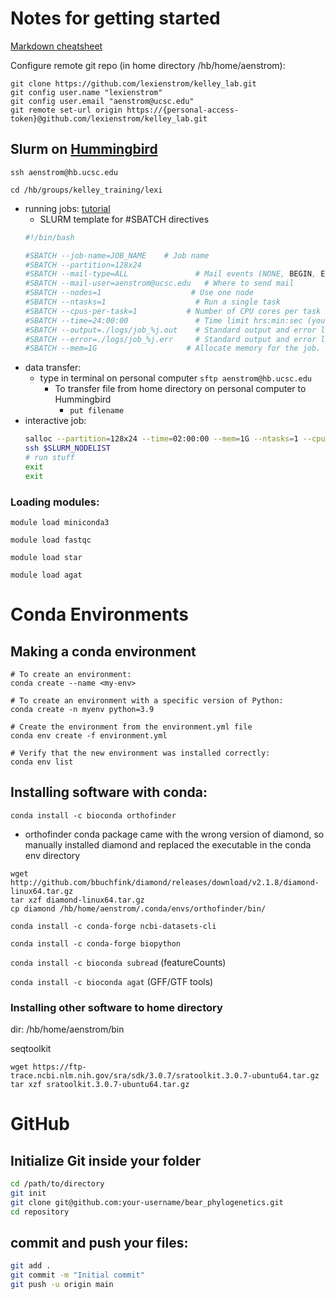 # Notes for getting started

[Markdown cheatsheet](https://www.markdownguide.org/cheat-sheet/)

Configure remote git repo (in home directory /hb/home/aenstrom): 
~~~
git clone https://github.com/lexienstrom/kelley_lab.git
git config user.name "lexienstrom"
git config user.email "aenstrom@ucsc.edu" 
git remote set-url origin https://{personal-access-token}@github.com/lexienstrom/kelley_lab.git
~~~

## Slurm on [Hummingbird](https://hummingbird.ucsc.edu/) 

`ssh aenstrom@hb.ucsc.edu`

`cd /hb/groups/kelley_training/lexi`

- running jobs: [tutorial](https://hummingbird.ucsc.edu/documentation/creating-scripts-to-run-jobs/)
    - SLURM template for #SBATCH directives
    ```bash
    #!/bin/bash

    #SBATCH --job-name=JOB_NAME    # Job name
    #SBATCH --partition=128x24
    #SBATCH --mail-type=ALL               # Mail events (NONE, BEGIN, END, FAIL, ALL)
    #SBATCH --mail-user=aenstrom@ucsc.edu   # Where to send mail	
    #SBATCH --nodes=1                    # Use one node
    #SBATCH --ntasks=1                    # Run a single task 
    #SBATCH --cpus-per-task=1           # Number of CPU cores per task
    #SBATCH --time=24:00:00               # Time limit hrs:min:sec (you may not want this)
    #SBATCH --output=./logs/job_%j.out    # Standard output and error log
    #SBATCH --error=./logs/job_%j.err     # Standard output and error log
    #SBATCH --mem=1G                    # Allocate memory for the job.
    ``` 
- data transfer:
    - type in terminal on personal computer `sftp aenstrom@hb.ucsc.edu`
        - To transfer file from home directory on personal computer to Hummingbird
            - `put filename`
- interactive job:
    ```bash
    salloc --partition=128x24 --time=02:00:00 --mem=1G --ntasks=1 --cpus-per-task=1
    ssh $SLURM_NODELIST
    # run stuff
    exit
    exit
    ```
    
### Loading modules:

`module load miniconda3`

`module load fastqc`

`module load star`

`module load agat`

# Conda Environments
## Making a conda environment

~~~
# To create an environment:
conda create --name <my-env>

# To create an environment with a specific version of Python:
conda create -n myenv python=3.9

# Create the environment from the environment.yml file
conda env create -f environment.yml

# Verify that the new environment was installed correctly:
conda env list
~~~

## Installing software with conda:

`conda install -c bioconda orthofinder`
- orthofinder conda package came with the wrong version of diamond, so manually installed diamond and replaced the executable in the conda env directory

~~~
wget http://github.com/bbuchfink/diamond/releases/download/v2.1.8/diamond-linux64.tar.gz
tar xzf diamond-linux64.tar.gz
cp diamond /hb/home/aenstrom/.conda/envs/orthofinder/bin/
~~~

`conda install -c conda-forge ncbi-datasets-cli`

`conda install -c conda-forge biopython`

`conda install -c bioconda subread` (featureCounts)

`conda install -c bioconda agat` (GFF/GTF tools)

### Installing other software to home directory
dir: /hb/home/aenstrom/bin

seqtoolkit
~~~
wget https://ftp-trace.ncbi.nlm.nih.gov/sra/sdk/3.0.7/sratoolkit.3.0.7-ubuntu64.tar.gz
tar xzf sratoolkit.3.0.7-ubuntu64.tar.gz
~~~

# GitHub 
## Initialize Git inside your folder
```bash
cd /path/to/directory
git init
git clone git@github.com:your-username/bear_phylogenetics.git
cd repository
```
## commit and push your files:
```bash
git add .
git commit -m "Initial commit"
git push -u origin main
```
